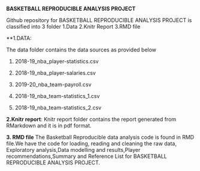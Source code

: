 **BASKETBALL REPRODUCIBLE ANALYSIS PROJECT**

Github repository for BASKETBALL REPRODUCIBLE ANALYSIS PROJECT is classified into 3 folder
1.Data
2.Knitr Report
3.RMD file

**1.DATA:

The data folder contains the data sources as provided below
1. 2018-19_nba_player-statistics.csv 

2. 2018-19_nba_player-salaries.csv 

3. 2019-20_nba_team-payroll.csv  

4. 2018-19_nba_team-statistics_1.csv 

5. 2018-19_nba_team-statistics_2.csv

**2.Knitr report**:
Knitr report folder contains the report generated from RMarkdown and it is in pdf format.

**3. RMD file**
The Basketball Reproducible data analysis code is found in RMD file.We have the code for loading, reading and cleaning the raw data, Exploratory analysis,Data modelling and results,Player recommendations,Summary and Reference List for BASKETBALL REPRODUCIBLE ANALYSIS PROJECT.
